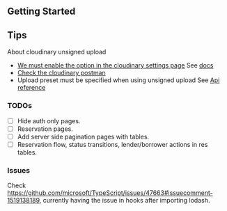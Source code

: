 ## Getting Started

## Tips

About cloudinary unsigned upload

- [We must enable the option in the cloudinary settings page](https://console.cloudinary.com/settings/c-588ab6a13f88a2d12acf7f86e33807/upload) See [docs](https://cloudinary.com/documentation/upload_images#generating_authentication_signatures)
- [Check the cloudinary postman](https://www.postman.com/cloudinaryteam/workspace)
- Upload preset must be specified when using unsigned upload See [Api reference](https://cloudinary.com/documentation/image_upload_api_reference)

### TODOs

- [ ] Hide auth only pages.
- [ ] Reservation pages.
- [ ] Add server side pagination pages with tables.
- [ ] Reservation flow, status transitions, lender/borrower actions in res tables.

### Issues

Check https://github.com/microsoft/TypeScript/issues/47663#issuecomment-1519138189, currently having the issue in hooks after importing lodash.
